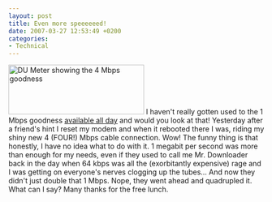 ```yaml
---
layout: post
title: Even more speeeeeed!
date: 2007-03-27 12:53:49 +0200
categories:
- Technical
---
```

<p><img src="http://www.rusiczki.net/blog/blogpics/dumeter-4-mbps.gif" width="267" height="98" alt="DU Meter showing the 4 Mbps goodness" class="postimage" /> I haven't really gotten used to the 1 Mbps goodness <a href="http://www.rusiczki.net/blog/archives/2007/01/25/still_going_fast">available all day</a> and would you look at that! Yesterday after a friend's hint I reset my modem and when it rebooted there I was, riding my shiny new 4 (FOUR!) Mbps cable connection. Wow! The funny thing is that honestly, I have no idea what to do with it. 1 megabit per second was more than enough for my needs, even if they used to call me Mr. Downloader back in the day when 64 kbps was all the (exorbitantly expensive) rage and I was getting on everyone's nerves clogging up the tubes... And now they didn't just double that 1 Mbps. Nope, they went ahead and quadrupled it. What can I say? Many thanks for the free lunch.</p>
